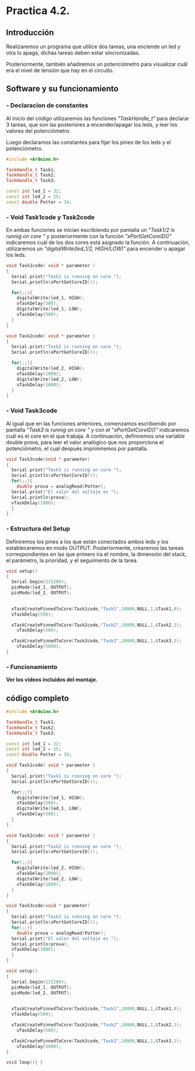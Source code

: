 # Practica 4.2.
## **Introducción**
Realizaremos un programa que utilice dos tareas, una enciende un led y otra lo apaga, dichas tareas deben estar sincronizadas.

Posteriormente, también añadiremos un potenciómetro para visualizar cuál era el nivel de tensión que hay en el circuito.
## **Software y su funcionamiento**
### **- Declaracion de constantes**
Al inicio del código utilizaremos las funciones *"TaskHandle_t"* para declarar 3 tareas, que son las posteriores a encender/apagar los leds, y leer los valores del potenciómetro.

Luego declaramos las constantes para fijar los pines de los leds y el potenciómetro.
```cpp
#include <Arduino.h>

TaskHandle_t Task1;
TaskHandle_t Task2;
TaskHandle_t Task3;

const int led_1 = 32;
const int led_2 = 25;
const double Potter = 34;
```
### **- Void Task1code y Task2code**
En ambas funciones se inician escribiendo por pantalla un *"Task1/2 is runnig on core "* y posteriormente con la función *"xPortGetCoreID()"* indicaremos cuál de los dos cores está asignado la función. A continuación, utilizaremos un *"digitalWrite(led_1/2, HIGH/LOW)"* para encender u apagar los leds.
```cpp
void Task1code( void * parameter )
{
  Serial.print("Task1 is running on core ");
  Serial.println(xPortGetCoreID());

  for(;;){
    digitalWrite(led_1, HIGH);
    vTaskDelay(500);
    digitalWrite(led_1, LOW);
    vTaskDelay(500);
  } 
}

void Task2code( void * parameter )
{
  Serial.print("Task2 is running on core ");
  Serial.println(xPortGetCoreID());

  for(;;){
    digitalWrite(led_2, HIGH);
    vTaskDelay(1000);
    digitalWrite(led_2, LOW);
    vTaskDelay(1000);
  }
}
```
### **- Void Task3code**
Al igual que en las funciones anteriores, comenzamos escribiendo por pantalla *"Task3 is runnig on core "* y con el *"xPortGetCoreID()"* indicaremos cuál es el core en el que trabaja. A continuación, definiremos una variable double prova, para leer el valor analógico que nos proporciona el potenciómetro, el cual después imprimiremos por pantalla.
```cpp
void Task3code(void * parameter)
{
  Serial.print("Task3 is running on core ");
  Serial.println(xPortGetCoreID());
  for(;;){
    double prova = analogRead(Potter);
  Serial.print("El valor del voltaje es ");
  Serial.println(prova);
  vTaskDelay(1000);
  }
}
```
### **- Estructura del Setup**
Definiremos los pines a los que están conectados ambos leds y los estableceremos en modo OUTPUT. Posteriormente, crearemos las tareas correspondientes en las que primero ira el nombre, la dimensión del stack, el parámetro, la prioridad, y el seguimiento de la tarea.
```cpp
void setup()
{
  Serial.begin(115200); 
  pinMode(led_1, OUTPUT);
  pinMode(led_2, OUTPUT);
  

  xTaskCreatePinnedToCore(Task1code,"Task1",10000,NULL,1,&Task1,0);                         
  vTaskDelay(500); 

  xTaskCreatePinnedToCore(Task2code,"Task2",10000,NULL,1,&Task2,1);          
    vTaskDelay(500); 

  xTaskCreatePinnedToCore(Task3code,"Task3",10000,NULL,1,&Task3,1);          
    vTaskDelay(5000); 
}
```
### **- Funcionamiento**

**Ver los vídeos incluidos del montaje.**

## **código completo**
```cpp
#include <Arduino.h>

TaskHandle_t Task1;
TaskHandle_t Task2;
TaskHandle_t Task3;

const int led_1 = 32;
const int led_2 = 25;
const double Potter = 34;

void Task1code( void * parameter )
{
  Serial.print("Task1 is running on core ");
  Serial.println(xPortGetCoreID());

  for(;;){
    digitalWrite(led_1, HIGH);
    vTaskDelay(500);
    digitalWrite(led_1, LOW);
    vTaskDelay(500);
  } 
}

void Task2code( void * parameter )
{
  Serial.print("Task2 is running on core ");
  Serial.println(xPortGetCoreID());

  for(;;){
    digitalWrite(led_2, HIGH);
    vTaskDelay(1000);
    digitalWrite(led_2, LOW);
    vTaskDelay(1000);
  }
}

void Task3code(void * parameter)
{
  Serial.print("Task3 is running on core ");
  Serial.println(xPortGetCoreID());
  for(;;){
    double prova = analogRead(Potter);
  Serial.print("El valor del voltaje es ");
  Serial.println(prova);
  vTaskDelay(1000);
  }
}

void setup()
{
  Serial.begin(115200); 
  pinMode(led_1, OUTPUT);
  pinMode(led_2, OUTPUT);
  

  xTaskCreatePinnedToCore(Task1code,"Task1",10000,NULL,1,&Task1,0);                         
  vTaskDelay(500); 

  xTaskCreatePinnedToCore(Task2code,"Task2",10000,NULL,1,&Task2,1);          
    vTaskDelay(500); 

  xTaskCreatePinnedToCore(Task3code,"Task3",10000,NULL,1,&Task3,1);          
    vTaskDelay(5000); 
}

void loop(){ }
```
